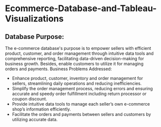 # Ecommerce-Database-and-Tableau-Visualizations

## Database Purpose:
The e-commerce database's purpose is to empower sellers with efficient product, customer, and order management through intuitive data tools and comprehensive reporting, facilitating data-driven decision-making for business growth. Besides, enable customers to utilize it for managing orders and payments.
Business Problems Addressed:

* Enhance product, customer, inventory and order management for sellers, streamlining daily operations and reducing inefficiencies.
* Simplify the order management process, reducing errors and ensuring accurate and speedy order fulfillment including return processor or coupon discount.
* Provide intuitive data tools to manage each seller’s own e-commerce shop’s information efficiently.
* Facilitate the orders and payments between sellers and customers by utilizing accurate data.

